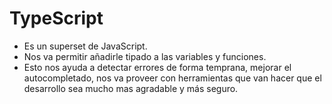 # TypeScript

* Es un superset de JavaScript.
* Nos va permitir añadirle tipado a las variables y funciones.
* Esto nos ayuda a detectar errores de forma temprana, mejorar el autocompletado, nos va proveer con herramientas que van hacer que el desarrollo sea mucho mas agradable y más seguro.